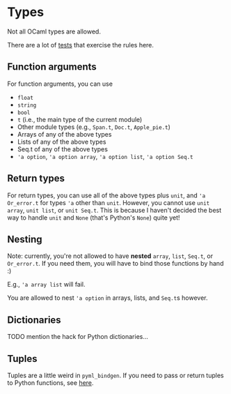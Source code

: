 # Types

Not all OCaml types are allowed.  

There are a lot of [tests](https://github.com/mooreryan/pyml_bindgen/tree/main/test) that exercise the rules here.

## Function arguments

For function arguments, you can use

* `float`
* `string`
* `bool`
* `t` (i.e., the main type of the current module)
* Other module types (e.g., `Span.t`, `Doc.t`, `Apple_pie.t`)
* Arrays of any of the above types
* Lists of any of the above types
* Seq.t of any of the above types
* `'a option`, `'a option array`, `'a option list`, `'a option Seq.t`

## Return types

For return types, you can use all of the above types plus `unit`, and `'a Or_error.t` for types `'a` other than `unit`.  However, you cannot use `unit array`, `unit list`, or `unit Seq.t`.  This is because I haven't decided the best way to handle `unit` and `None` (that's Python's `None`) quite yet!

## Nesting

Note: currently, you're not allowed to have **nested** `array`, `list`, `Seq.t`, or `Or_error.t`.  If you need them, you will have to bind those functions by hand :)

E.g., `'a array list` will fail.

You are allowed to nest `'a option` in arrays, lists, and `Seq.t`s however.

## Dictionaries

TODO mention the hack for Python dictionaries...

## Tuples

Tuples are a little weird in `pyml_bindgen`.  If you need to pass or return tuples to Python functions, see [here](todo.md).
